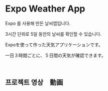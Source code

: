 # Expo Weather App

Expo 를 사용해 만든 날씨앱입니다.

3시간 단위로 5일 동안의 날씨를 확인할 수 있습니다.

Expoを使って作った天気アプリケーションです。

一日３時間ごとに、５日間の天気が確認できます。

 <br/>

## 프로젝트 영상　動画

